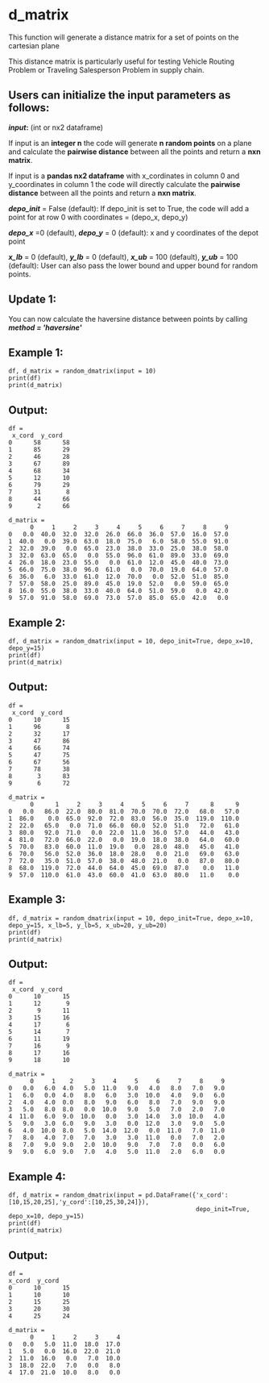 # d_matrix
This function will generate a distance matrix for a set of points on the cartesian plane

This distance matrix is particularly useful for testing Vehicle Routing Problem or Traveling Salesperson Problem in supply chain.

 
## Users can initialize the input parameters as follows:

**_input_:** (int or nx2 dataframe) 

If input is an **integer n** the code will generate **n random points** on a plane and calculate the **pairwise distance** between all the points and return a **nxn matrix**.

If input is a **pandas nx2 dataframe** with x_cordinates in column 0 and y_coordinates in column 1 the code will directly calculate the **pairwise distance** between all the points and return a **nxn matrix**.

**_depo_init_** = False (default): If depo_init is set to True, the code will add a point for at row 0 with coordinates = (depo_x, depo_y)

**_depo_x_** =0 (default), **_depo_y_** = 0 (default): x and y coordinates of the depot point

**_x_lb_** = 0 (default), **_y_lb_** = 0 (default), **_x_ub_** = 100 (default), **_y_ub_** = 100 (default): User can also pass the lower bound and upper bound for random points.

## Update 1:

You can now calculate the haversine distance between points by calling **_method = 'haversine'_**


## Example 1:
```
df, d_matrix = random_dmatrix(input = 10)
print(df)
print(d_matrix)
```
## Output:

```
df =
 x_cord  y_cord
0      58      58
1      85      29
2      46      28
3      67      89
4      68      34
5      12      10
6      79      29
7      31       8
8      44      66
9       2      66

d_matrix =
      0     1     2     3     4     5     6     7     8     9
0   0.0  40.0  32.0  32.0  26.0  66.0  36.0  57.0  16.0  57.0
1  40.0   0.0  39.0  63.0  18.0  75.0   6.0  58.0  55.0  91.0
2  32.0  39.0   0.0  65.0  23.0  38.0  33.0  25.0  38.0  58.0
3  32.0  63.0  65.0   0.0  55.0  96.0  61.0  89.0  33.0  69.0
4  26.0  18.0  23.0  55.0   0.0  61.0  12.0  45.0  40.0  73.0
5  66.0  75.0  38.0  96.0  61.0   0.0  70.0  19.0  64.0  57.0
6  36.0   6.0  33.0  61.0  12.0  70.0   0.0  52.0  51.0  85.0
7  57.0  58.0  25.0  89.0  45.0  19.0  52.0   0.0  59.0  65.0
8  16.0  55.0  38.0  33.0  40.0  64.0  51.0  59.0   0.0  42.0
9  57.0  91.0  58.0  69.0  73.0  57.0  85.0  65.0  42.0   0.0
```
## Example 2:
```
df, d_matrix = random_dmatrix(input = 10, depo_init=True, depo_x=10, depo_y=15)
print(df)
print(d_matrix)
```
## Output:

```
df =
 x_cord  y_cord
0      10      15
1      96       8
2      32      17
3      47      86
4      66      74
5      47      75
6      67      56
7      78      38
8       3      83
9       6      72

d_matrix = 
      0      1     2     3     4     5     6     7      8      9
0   0.0   86.0  22.0  80.0  81.0  70.0  70.0  72.0   68.0   57.0
1  86.0    0.0  65.0  92.0  72.0  83.0  56.0  35.0  119.0  110.0
2  22.0   65.0   0.0  71.0  66.0  60.0  52.0  51.0   72.0   61.0
3  80.0   92.0  71.0   0.0  22.0  11.0  36.0  57.0   44.0   43.0
4  81.0   72.0  66.0  22.0   0.0  19.0  18.0  38.0   64.0   60.0
5  70.0   83.0  60.0  11.0  19.0   0.0  28.0  48.0   45.0   41.0
6  70.0   56.0  52.0  36.0  18.0  28.0   0.0  21.0   69.0   63.0
7  72.0   35.0  51.0  57.0  38.0  48.0  21.0   0.0   87.0   80.0
8  68.0  119.0  72.0  44.0  64.0  45.0  69.0  87.0    0.0   11.0
9  57.0  110.0  61.0  43.0  60.0  41.0  63.0  80.0   11.0    0.0
```
## Example 3:
```
df, d_matrix = random_dmatrix(input = 10, depo_init=True, depo_x=10, depo_y=15, x_lb=5, y_lb=5, x_ub=20, y_ub=20)
print(df)
print(d_matrix)
```
## Output:

```
df =
 x_cord  y_cord
0      10      15
1      12       9
2       9      11
3      15      16
4      17       6
5      14       7
6      11      19
7      16       9
8      17      16
9      18      10

d_matrix = 
      0     1    2     3     4     5     6     7     8     9
0   0.0   6.0  4.0   5.0  11.0   9.0   4.0   8.0   7.0   9.0
1   6.0   0.0  4.0   8.0   6.0   3.0  10.0   4.0   9.0   6.0
2   4.0   4.0  0.0   8.0   9.0   6.0   8.0   7.0   9.0   9.0
3   5.0   8.0  8.0   0.0  10.0   9.0   5.0   7.0   2.0   7.0
4  11.0   6.0  9.0  10.0   0.0   3.0  14.0   3.0  10.0   4.0
5   9.0   3.0  6.0   9.0   3.0   0.0  12.0   3.0   9.0   5.0
6   4.0  10.0  8.0   5.0  14.0  12.0   0.0  11.0   7.0  11.0
7   8.0   4.0  7.0   7.0   3.0   3.0  11.0   0.0   7.0   2.0
8   7.0   9.0  9.0   2.0  10.0   9.0   7.0   7.0   0.0   6.0
9   9.0   6.0  9.0   7.0   4.0   5.0  11.0   2.0   6.0   0.0
```
## Example 4:
```
df, d_matrix = random_dmatrix(input = pd.DataFrame({'x_cord': [10,15,20,25],'y_cord':[10,25,30,24]}), 
                                                    depo_init=True, depo_x=10, depo_y=15)
print(df)
print(d_matrix)
```
## Output:

```
df = 
x_cord  y_cord
0      10      15
1      10      10
2      15      25
3      20      30
4      25      24

d_matrix =
      0     1     2     3     4
0   0.0   5.0  11.0  18.0  17.0
1   5.0   0.0  16.0  22.0  21.0
2  11.0  16.0   0.0   7.0  10.0
3  18.0  22.0   7.0   0.0   8.0
4  17.0  21.0  10.0   8.0   0.0
